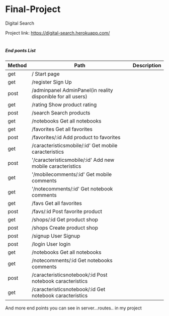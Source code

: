 # Final-Project
Digital Search 

Project link: https://digital-search.herokuapp.com/ 


# 
##### End ponts List

| Method | Path | Description 
|--------|------|-----------------------
get |     /      Start page  
get |    /register Sign Up
post|    /adminpanel              AdminPanel(in reality disponible for all users)
get|     /rating     Show product rating
post|   /search     Search products 
get|    /notebooks Get all notebooks
get|   /favorites Get all favorites
post| /favorites/:id Add product to favorites
get|  /caracteristicsmobile/:id' Get mobile caracteristics
post| '/caracteristicsmobile/:id' Add new mobile caracteristics
get| '/mobilecomments/:id'  Get mobile comments
get| '/notecomments/:id' Get notebook comments 
get| /favs   Get all favorites 
post| /favs/:id Post favorite product
get| /shops/:id Get product shop
post| /shops Create product shop
post| /signup     User Signup
post|/login User login 
get| /notebooks Get all notebooks
get| /notecomments/:id Get notebooks comments
post| /caracteristicsnotebook/:id Post notebook caracteristics
get| /caracteristicsnotebook/:id Get notebook caracteristics
 And more end points you can see in server...routes.. in my project
